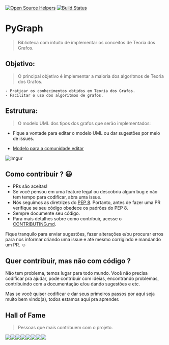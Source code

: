 [![Open Source Helpers](https://www.codetriage.com/rickecr/pygraph/badges/users.svg)](https://www.codetriage.com/rickecr/pygraph)
[![Build Status](https://travis-ci.org/Rickecr/PyGraph.svg?branch=master)](https://travis-ci.org/Rickecr/PyGraph)

# PyGraph
> Biblioteca com intuito de implementar os conceitos de Teoria dos Grafos.

## Objetivo:
> O principal objetivo é implementar a maioria dos algoritmos de Teoria dos Grafos.

    - Praticar os conhecimentos obtidos em Teoria dos Grafos.
    - Facilitar o uso dos algoritmos de grafos.

## Estrutura:
> O modelo UML dos tipos dos grafos que serão implementados:

- Fique a vontade para editar o modelo UML ou dar sugestões por meio de issues.

- [Modelo para a comunidade editar](https://www.lucidchart.com/invitations/accept/ac0a364a-2154-4e72-a333-4c9f2cc71629)

![Imgur](https://i.imgur.com/iI7QoJO.jpg)

## Como contribuir ? :smiley:

- PRs são aceitas!
- Se você pensou em uma feature legal ou descobriu algum bug e não tem tempo para codificar, abra uma issue.
- Nós seguimos as diretrizes do [PEP 8](https://www.python.org/dev/peps/pep-0008/). Portanto, antes de fazer uma PR verifique se seu código obedece os padrões do PEP 8.
- Sempre documente seu código.
- Para mais detalhes sobre como contribuir, acesse o [CONTRIBUTING.md](CONTRIBUTING.md).

Fique tranquilo para enviar sugestões, fazer alterações e/ou procurar erros para nos informar criando uma issue e até mesmo corrigindo e mandando um PR. :relaxed:

## Quer contribuir, mas não com código ?

Não tem problema, temos lugar para todo mundo. Você não precisa codificar pra ajudar, pode contribuir com ideias, encontrando problemas, contribuindo com a documentação e/ou dando sugestões e etc.

Mas se você quiser codificar e dar seus primeiros passos por aqui seja muito bem vindo(a), todos estamos aqui pra aprender.

## Hall of Fame
> Pessoas que mais contribuem com o projeto.

[![](https://sourcerer.io/fame/Rickecr/Rickecr/PyGraph/images/0)](https://sourcerer.io/fame/Rickecr/Rickecr/PyGraph/links/0)[![](https://sourcerer.io/fame/Rickecr/Rickecr/PyGraph/images/1)](https://sourcerer.io/fame/Rickecr/Rickecr/PyGraph/links/1)[![](https://sourcerer.io/fame/Rickecr/Rickecr/PyGraph/images/2)](https://sourcerer.io/fame/Rickecr/Rickecr/PyGraph/links/2)[![](https://sourcerer.io/fame/Rickecr/Rickecr/PyGraph/images/3)](https://sourcerer.io/fame/Rickecr/Rickecr/PyGraph/links/3)[![](https://sourcerer.io/fame/Rickecr/Rickecr/PyGraph/images/4)](https://sourcerer.io/fame/Rickecr/Rickecr/PyGraph/links/4)[![](https://sourcerer.io/fame/Rickecr/Rickecr/PyGraph/images/5)](https://sourcerer.io/fame/Rickecr/Rickecr/PyGraph/links/5)[![](https://sourcerer.io/fame/Rickecr/Rickecr/PyGraph/images/6)](https://sourcerer.io/fame/Rickecr/Rickecr/PyGraph/links/6)[![](https://sourcerer.io/fame/Rickecr/Rickecr/PyGraph/images/7)](https://sourcerer.io/fame/Rickecr/Rickecr/PyGraph/links/7)
